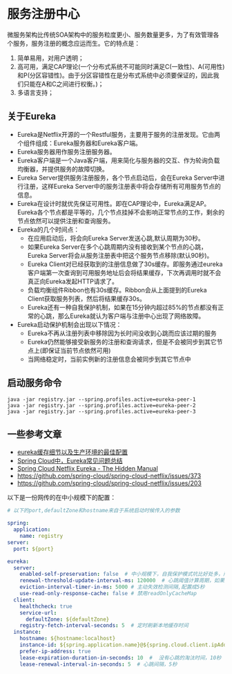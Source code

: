 # 服务注册中心 #

微服务架构比传统SOA架构中的服务粒度更小、服务数量更多，为了有效管理各个服务，服务注册的概念应运而生。它的特点是：
1. 简单易用，对用户透明；
1. 高可用，满足CAP理论(一个分布式系统不可能同时满足C(一致性)、A(可用性)和P(分区容错性)。由于分区容错性在是分布式系统中必须要保证的，因此我们只能在A和C之间进行权衡。)；
1. 多语言支持；

## 关于Eureka ##

- Eureka是Netflix开源的一个Restful服务，主要用于服务的注册发现。它由两个组件组成：Eureka服务器和Eureka客户端。
- Eureka服务器用作服务注册服务器。
- Eureka客户端是一个Java客户端，用来简化与服务器的交互、作为轮询负载均衡器，并提供服务的故障切换。
- Eureka Server提供服务注册服务，各个节点启动后，会在Eureka Server中进行注册，这样Eureka Server中的服务注册表中将会存储所有可用服务节点的信息。
- Eureka在设计时就优先保证可用性。即在CAP理论中，Eureka满足AP。Eureka各个节点都是平等的，几个节点挂掉不会影响正常节点的工作，剩余的节点依然可以提供注册和查询服务。
- Eureka的几个时间点：
    - 在应用启动后，将会向Eureka Server发送心跳,默认周期为30秒。
    - 如果Eureka Server在多个心跳周期内没有接收到某个节点的心跳，Eureka Server将会从服务注册表中把这个服务节点移除(默认90秒)。
    - Eureka Client对已经获取到的注册信息做了30s缓存。即服务通过eureka客户端第一次查询到可用服务地址后会将结果缓存，下次再调用时就不会真正向Eureka发起HTTP请求了。
    - 负载均衡组件Ribbon也有30s缓存。Ribbon会从上面提到的Eureka Client获取服务列表，然后将结果缓存30s。
    - Eureka还有一种自我保护机制，如果在15分钟内超过85%的节点都没有正常的心跳，那么Eureka就认为客户端与注册中心出现了网络故障。
- Eureka启动保护机制会出现以下情况：
    - Eureka不再从注册列表中移除因为长时间没收到心跳而应该过期的服务
    - Eureka仍然能够接受新服务的注册和查询请求，但是不会被同步到其它节点上(即保证当前节点依然可用)
    - 当网络稳定时，当前实例新的注册信息会被同步到其它节点中
 
## 启动服务命令 ##

    java -jar registry.jar --spring.profiles.active=eureka-peer-1
    java -jar registry.jar --spring.profiles.active=eureka-peer-2
    java -jar registry.jar --spring.profiles.active=eureka-peer-3

## 一些参考文章

- [eureka缓存细节以及生产环境的最佳配置](http://bhsc881114.github.io/2018/04/01/eureka%E7%BC%93%E5%AD%98%E7%BB%86%E8%8A%82%E4%BB%A5%E5%8F%8A%E7%94%9F%E4%BA%A7%E7%8E%AF%E5%A2%83%E7%9A%84%E6%9C%80%E4%BD%B3%E9%85%8D%E7%BD%AE/)
- [Spring Cloud中，Eureka常见问题总结](http://www.itmuch.com/spring-cloud-sum-eureka/)
- [Spring Cloud Netflix Eureka - The Hidden Manual](https://blog.asarkar.org/technical/netflix-eureka/)
- https://github.com/spring-cloud/spring-cloud-netflix/issues/373
- https://github.com/spring-cloud/spring-cloud-netflix/issues/203

以下是一份网传的在中小规模下的配置：

```yml
# 以下的port,defaultZone和hostname来自于系统启动时候传入的参数

spring:
  application:
    name: registry
server:
  port: ${port}

eureka:
  server:
    enabled-self-preservation: false  # 中小规模下，自我保护模式坑比好处多，所以关闭它
    renewal-threshold-update-interval-ms: 120000  # 心跳阈值计算周期，如果开启自我保护模式，可以改一下这个配置
    eviction-interval-timer-in-ms: 5000 # 主动失效检测间隔,配置成5秒
    use-read-only-response-cache: false # 禁用readOnlyCacheMap
  client:
    healthcheck: true
    service-url:
      defaultZone: ${defaultZone}
    registry-fetch-interval-seconds: 5  # 定时刷新本地缓存时间
  instance:
    hostname: ${hostname:localhost}
    instance-id: ${spring.application.name}@${spring.cloud.client.ipAddress}:${server.port}    # 自定义实例ID
    prefer-ip-address: true
    lease-expiration-duration-in-seconds: 10  #  没有心跳的淘汰时间，10秒
    lease-renewal-interval-in-seconds: 5  # 心跳间隔，5秒
```
